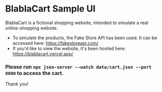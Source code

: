 # BlablaCart Sample UI

BlablaCart is a fictional shopping website, intended to simulate a real online-shopping website.
 
  - To simulate the products, the Fake Store API has been used. It can be accessed here: https://fakestoreapi.com/
  - If you'd like to view the website, it's been hosted here: https://blablacart.vercel.app/

### Please run `npx json-server --watch data/cart.json --port 8000` to access the cart.
 
 Thank you!
